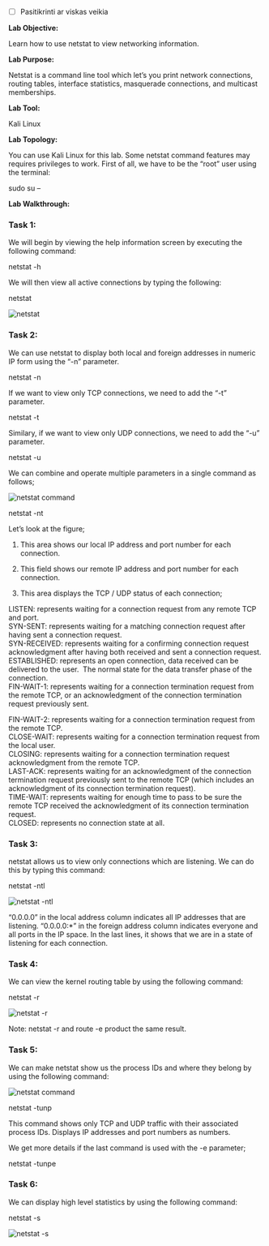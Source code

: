 - [ ] Pasitikrinti ar viskas veikia

**Lab Objective:**

Learn how to use netstat to view networking information.

**Lab Purpose:**

Netstat is a command line tool which let’s you print network connections, routing tables, interface statistics, masquerade connections, and multicast memberships.

**Lab Tool:**

Kali Linux

**Lab Topology:**

You can use Kali Linux for this lab. Some netstat command features may requires privileges to work. First of all, we have to be the “root” user using the terminal:

sudo su –

**Lab Walkthrough:**

### Task 1:

We will begin by viewing the help information screen by executing the following command:

netstat -h

We will then view all active connections by typing the following:

netstat

![netstat](attachements/netstat.png)

### Task 2:

We can use netstat to display both local and foreign addresses in numeric IP form using the “-n” parameter.

netstat -n

If we want to view only TCP connections, we need to add the “-t” parameter.

netstat -t

Similary, if we want to view only UDP connections, we need to add the “-u” parameter.

netstat -u

We can combine and operate multiple parameters in a single command as follows;

![netstat command](attachements/netstat_command.png)

netstat -nt

Let’s look at the figure;

1) This area shows our local IP address and port number for each connection.

2) This field shows our remote IP address and port number for each connection.

3) This area displays the TCP / UDP status of each connection;

LISTEN: represents waiting for a connection request from any remote TCP and port.  
SYN-SENT: represents waiting for a matching connection request after having sent a connection request.  
SYN-RECEIVED: represents waiting for a confirming connection request acknowledgment after having both received and sent a connection request.  
ESTABLISHED: represents an open connection, data received can be delivered to the user.  The normal state for the data transfer phase of the connection.  
FIN-WAIT-1: represents waiting for a connection termination request from the remote TCP, or an acknowledgment of the connection termination request previously sent.

FIN-WAIT-2: represents waiting for a connection termination request from the remote TCP.  
CLOSE-WAIT: represents waiting for a connection termination request from the local user.  
CLOSING: represents waiting for a connection termination request acknowledgment from the remote TCP.  
LAST-ACK: represents waiting for an acknowledgment of the connection termination request previously sent to the remote TCP (which includes an acknowledgment of its connection termination request).  
TIME-WAIT: represents waiting for enough time to pass to be sure the remote TCP received the acknowledgment of its connection termination request.  
CLOSED: represents no connection state at all.

### Task 3:

netstat allows us to view only connections which are listening. We can do this by typing this command:

netstat -ntl

![netstat -ntl](attachements/netstat_-ntl.png)

“0.0.0.0” in the local address column indicates all IP addresses that are listening. “0.0.0.0:*” in the foreign address column indicates everyone and all ports in the IP space. In the last lines, it shows that we are in a state of listening for each connection.

### Task 4:

We can view the kernel routing table by using the following command:

netstat -r

![netstat -r](attachements/netstat_-r.png)

Note: netstat -r and route -e product the same result.

### Task 5:

We can make netstat show us the process IDs and where they belong by using the following command:

![netstat command](attachements/netstat_command-1.png)

netstat -tunp

This command shows only TCP and UDP traffic with their associated process IDs. Displays IP addresses and port numbers as numbers.

We get more details if the last command is used with the -e parameter;

netstat -tunpe

### Task 6:

We can display high level statistics by using the following command:

netstat -s

![netstat -s](attachements/netstat_-s.png)